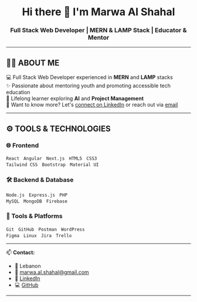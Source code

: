 <h1 align="center">Hi there 👋 I'm Marwa Al Shahal</h1>
<h3 align="center">Full Stack Web Developer | MERN & LAMP Stack | Educator & Mentor</h3>

---

## 👩‍💻 ABOUT ME

💻 Full Stack Web Developer experienced in **MERN** and **LAMP** stacks  
✨ Passionate about mentoring youth and promoting accessible tech education  
🔭 Lifelong learner exploring **AI** and **Project Management**  
📄 Want to know more? Let's [connect on LinkedIn](https://www.linkedin.com/in/marwa-al-shahal) or reach out via [email](mailto:marwa.al.shahal@gmail.com)

---

## ⚙️ TOOLS & TECHNOLOGIES

### 🌐 Frontend
`React` &nbsp; `Angular` &nbsp; `Next.js` &nbsp; `HTML5` &nbsp; `CSS3`  
`Tailwind CSS` &nbsp; `Bootstrap` &nbsp; `Material UI`

### 🛠 Backend & Database
`Node.js` &nbsp; `Express.js` &nbsp; `PHP`  
`MySQL` &nbsp; `MongoDB` &nbsp; `Firebase`

### 🧰 Tools & Platforms
`Git` &nbsp; `GitHub` &nbsp; `Postman` &nbsp; `WordPress`  
`Figma` &nbsp; `Linux` &nbsp; `Jira` &nbsp; `Trello`

---

📫 **Contact:**  
- 📍 Lebanon  
- 📧 [marwa.al.shahal@gmail.com](mailto:marwa.al.shahal@gmail.com)  
- 🔗 [LinkedIn](https://www.linkedin.com/in/marwa-al-shahal)  
- 💻 [GitHub](https://github.com/marwa-al-shahal)

---

